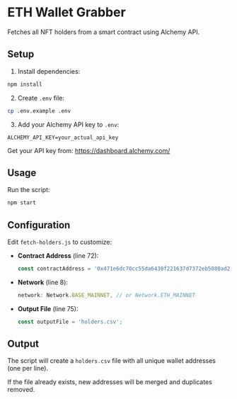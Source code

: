 # ETH Wallet Grabber

Fetches all NFT holders from a smart contract using Alchemy API.

## Setup

1. Install dependencies:
```bash
npm install
```

2. Create `.env` file:
```bash
cp .env.example .env
```

3. Add your Alchemy API key to `.env`:
```
ALCHEMY_API_KEY=your_actual_api_key
```

Get your API key from: https://dashboard.alchemy.com/

## Usage

Run the script:
```bash
npm start
```

## Configuration

Edit `fetch-holders.js` to customize:

- **Contract Address** (line 72):
  ```javascript
  const contractAddress = '0x471e6dc70cc55da6430f221637d7372eb5080ad2';
  ```

- **Network** (line 8):
  ```javascript
  network: Network.BASE_MAINNET, // or Network.ETH_MAINNET
  ```

- **Output File** (line 75):
  ```javascript
  const outputFile = 'holders.csv';
  ```

## Output

The script will create a `holders.csv` file with all unique wallet addresses (one per line).

If the file already exists, new addresses will be merged and duplicates removed.
